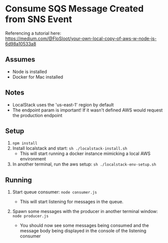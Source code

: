 # Consume SQS Message Created from SNS Event

Referencing a tutorial here:  
https://medium.com/@FloSloot/your-own-local-copy-of-aws-w-node-js-6d98a10533a8

## Assumes
* Node is installed
* Docker for Mac installed

## Notes
* LocalStack uses the 'us-east-1' region by default
* The endpoint param is important! If it wasn't defined AWS would request the production endpoint

## Setup
1. `npm install`
2. Install localstack and start: `sh ./localstack-install.sh`
   * This will start running a docker instance mimicking a local AWS environment
3. In another terminal, run the aws setup: `sh ./localstack-env-setup.sh`    

## Running
1. Start queue consumer: `node consumer.js`  
   * This will start listening for messages in the queue.

2. Spawn some messages with the producer in another terminal window: 
`node producer.js`  
   * You should now see some messages being consumed and the message
body being displayed in the console of the listening consumer
